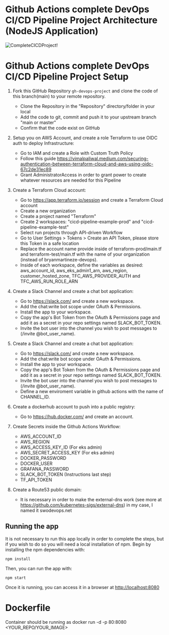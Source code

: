 # Github Actions complete DevOps CI/CD Pipeline Project Architecture (NodeJS Application)
![CompleteCICDProject!](https://raw.githubusercontent.com/bryanmartineze/gh-devops-project/main/cicd-pipeline-example.jpg)

# Github Actions complete DevOps CI/CD Pipeline Project Setup

1) Fork this GitHub Repository `gh-devops-project` and clone the code of this branch(main) to 
    your remote repository. 
    - Clone the Repository in the "Repository" directory/folder in your local
    - Add the code to git, commit and push it to your upstream branch "main or master"
    - Confirm that the code exist on GitHub

2) Setup you on AWS Account, and create a role Terraform to use OIDC auth to deploy Infrastructure:
   - Go to IAM and create a Role with Custom Truth Policy
   - Follow this guide https://vimalpaliwal.medium.com/securing-authentication-between-terraform-cloud-and-aws-using-oidc-67c2de31ec89
   - Grant AdministratorAccess in order to grant power to create whatever resources are needed for this Pipeline

3) Create a Terraform Cloud account:
    - Go to https://app.terraform.io/session and create a Terraform Cloud account
    - Create a new organization
    - Create a project named "Terraform"
    - Create 2 workspaces: "cicd-pipeline-example-prod" and "cicd-pipeline-example-test"
    - Select run projects through API-driven Workflow
    - Go to User Settings > Tokens > Create an API Token, please store this Token in a safe location
    - Replace the account name provide inside of terraform-prod/main.tf and terraform-test/main.tf with the name of your organization (instead of bryanmartineze-devops).
    - Inside of each workspace, define the variables as desired: aws_account_id, aws_eks_admin1_arn, aws_region, customer_hosted_zone, TFC_AWS_PROVIDER_AUTH and TFC_AWS_RUN_ROLE_ARN

4) Create a Slack Channel and create a chat bot application:
   - Go to https://slack.com/ and create a new workspace.
   - Add the chat:write bot scope under OAuth & Permissions.
   - Install the app to your workspace.
   - Copy the app's Bot Token from the OAuth & Permissions page and add it as a secret in your repo settings named SLACK_BOT_TOKEN.
   - Invite the bot user into the channel you wish to post messages to (/invite @bot_user_name).

5) Create a Slack Channel and create a chat bot application:
   - Go to https://slack.com/ and create a new workspace.
   - Add the chat:write bot scope under OAuth & Permissions.
   - Install the app to your workspace.
   - Copy the app's Bot Token from the OAuth & Permissions page and add it as a secret in your repo settings named SLACK_BOT_TOKEN.
   - Invite the bot user into the channel you wish to post messages to (/invite @bot_user_name).
   - Define a new enviroment variable in github actions with the name of CHANNEL_ID.

6) Create a dockerhub account to push into a public registry:
   - Go to https://hub.docker.com/ and create an account.


7) Create Secrets inside the Github Actions Workflow:
    - AWS_ACCOUNT_ID
    - AWS_REGION
    - AWS_ACCESS_KEY_ID (For eks admin)
    - AWS_SECRET_ACCESS_KEY (For eks admin)
    - DOCKER_PASSWORD
    - DOCKER_USER
    - GRAFANA_PASSWORD
    - SLACK_BOT_TOKEN (Instructions last step)
    - TF_API_TOKEN

8) Create a Route53 public domain:
   - It is necessary in order to make the external-dns work (see more at https://github.com/kubernetes-sigs/external-dns) in my case, I named it swodevops.net

## Running the app

It is not necessary to run this app locally in order to complete the steps, but if you wish to do so you will need a local installation of npm. Begin by installing the npm dependencies with:

    npm install

Then, you can run the app with:

    npm start

Once it is running, you can access it in a browser at [http://localhost:8080](http://localhost:8080)

# Dockerfile

Container should be running as docker run -d -p 80:8080 <YOUR_REPO/YOUR_IMAGE>
